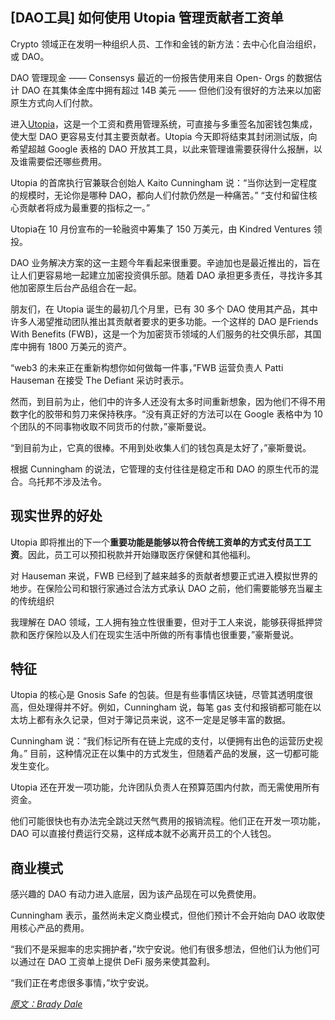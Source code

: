 ## [DAO工具] 如何使用 Utopia 管理贡献者工资单

Crypto 领域正在发明一种组织人员、工作和金钱的新方法：去中心化自治组织，或 DAO。

DAO 管理现金 —— Consensys 最近的一份报告使用来自 Open- Orgs 的数据估计 DAO 在其集体金库中拥有超过 14B 美元 —— 但他们没有很好的方法来以加密原生方式向人们付款。

进入[Utopia](https://www.utopialabs.com/)，这是一个工资和费用管理系统，可直接与多重签名加密钱包集成，使大型 DAO 更容易支付其主要贡献者。Utopia 今天即将结束其封闭测试版，向希望超越 Google 表格的 DAO 开放其工具，以此来管理谁需要获得什么报酬，以及谁需要偿还哪些费用。

Utopia 的首席执行官兼联合创始人 Kaito Cunningham 说：“当你达到一定程度的规模时，无论你是哪种 DAO，都向人们付款仍然是一种痛苦。” “支付和留住核心贡献者将成为最重要的指标之一。” 

Utopia在 10 月份宣布的一轮融资中筹集了 150 万美元，由 Kindred Ventures 领投。 

DAO 业务解决方案的这一主题今年看起来很重要。辛迪加也是最近推出的，旨在让人们更容易地一起建立加密投资俱乐部。随着 DAO 承担更多责任，寻找许多其他加密原生后台产品组合在一起。

朋友们，在 Utopia 诞生的最初几个月里，已有 30 多个 DAO 使用其产品，其中许多人渴望推动团队推出其贡献者要求的更多功能。一个这样的 DAO 是Friends With Benefits (FWB)，这是一个为加密货币领域的人们服务的社交俱乐部，其国库中拥有 1800 万美元的资产。

“web3 的未来正在重新构想你如何做每一件事，”FWB 运营负责人 Patti Hauseman 在接受 The Defiant 采访时表示。

然而，到目前为止，他们中的许多人还没有太多时间重新想象，因为他们不得不用数字化的胶带和剪刀来保持秩序。“没有真正好的方法可以在 Google 表格中为 10 个团队的不同事物收取不同货币的付款，”豪斯曼说。

“到目前为止，它真的很棒。不用到处收集人们的钱包真是太好了，”豪斯曼说。

根据 Cunningham 的说法，它管理的支付往往是稳定币和 DAO 的原生代币的混合。乌托邦不涉及法令。



## 现实世界的好处

Utopia 即将推出的下一个**重要功能是能够以符合传统工资单的方式支付员工工资**。因此，员工可以预扣税款并开始赚取医疗保健和其他福利。

对 Hauseman 来说，FWB 已经到了越来越多的贡献者想要正式进入模拟世界的地步。在保险公司和银行家通过合法方式承认 DAO 之前，他们需要能够充当雇主的传统组织

我理解在 DAO 领域，工人拥有独立性很重要，但对于工人来说，能够获得抵押贷款和医疗保险以及人们在现实生活中所做的所有事情也很重要，”豪斯曼说。



## 特征

Utopia 的核心是 Gnosis Safe 的包装。但是有些事情区块链，尽管其透明度很高，但处理得并不好。例如，Cunningham 说，每笔 gas 支付和报销都可能在以太坊上都有永久记录，但对于簿记员来说，这不一定是足够丰富的数据。

Cunningham 说：“我们标记所有在链上完成的支付，以便拥有出色的运营历史视角。” 目前，这种情况正在以集中的方式发生，但随着产品的发展，这一切都可能发生变化。

Utopia 还在开发一项功能，允许团队负责人在预算范围内付款，而无需使用所有资金。

他们可能很快也有办法完全跳过天然气费用的报销流程。他们正在开发一项功能，DAO 可以直接付费运行交易，这样成本就不必离开员工的个人钱包。

## 商业模式


感兴趣的 DAO 有动力进入底层，因为该产品现在可以免费使用。

Cunningham 表示，虽然尚未定义商业模式，但他们预计不会开始向 DAO 收取使用核心产品的费用。

“我们不是采掘率的忠实拥护者，”坎宁安说。他们有很多想法，但他们认为他们可以通过在 DAO 工资单上提供 DeFi 服务来使其盈利。

“我们正在考虑很多事情，”坎宁安说。


*[原文：Brady Dale](https://thedefiant.io/dao-payroll-with-utopia/)*

